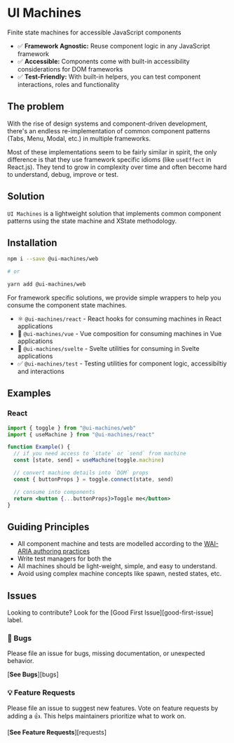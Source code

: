 # UI Machines

Finite state machines for accessible JavaScript components

- ✅ **Framework Agnostic:** Reuse component logic in any JavaScript framework
- ✅ **Accessible:** Components come with built-in accessibility considerations
  for DOM frameworks
- ✅ **Test-Friendly:** With built-in helpers, you can test component
  interactions, roles and functionality

## The problem

With the rise of design systems and component-driven development, there's an
endless re-implementation of common component patterns (Tabs, Menu, Modal, etc.)
in multiple frameworks.

Most of these implementations seem to be fairly similar in spirit, the only
difference is that they use framework specific idioms (like `useEffect` in
React.js). They tend to grow in complexity over time and often become hard to
understand, debug, improve or test.

## Solution

`UI Machines` is a lightweight solution that implements common component
patterns using the state machine and XState methodology.

## Installation

```sh
npm i --save @ui-machines/web

# or

yarn add @ui-machines/web
```

For framework specific solutions, we provide simple wrappers to help you consume
the component state machines.

- ⚛️ `@ui-machines/react` - React hooks for consuming machines in React
  applications
- 💚 `@ui-machines/vue` - Vue composition for consuming machines in Vue
  applications
- 🎷 `@ui-machines/svelte` - Svelte utilities for consuming in Svelte
  applications
- ✅ `@ui-machines/test` - Testing utilities for component logic, accessibiltiy
  and interactions

## Examples

### React

```jsx
import { toggle } from "@ui-machines/web"
import { useMachine } from "@ui-machines/react"

function Example() {
  // if you need access to `state` or `send` from machine
  const [state, send] = useMachine(toggle.machine)

  // convert machine details into `DOM` props
  const { buttonProps } = toggle.connect(state, send)

  // consume into components
  return <button {...buttonProps}>Toggle me</button>
}
```

## Guiding Principles

- All component machine and tests are modelled according to the
  [WAI-ARIA authoring practices](https://www.w3.org/TR/wai-aria-practices/)
- Write test managers for both the
- All machines should be light-weight, simple, and easy to understand.
- Avoid using complex machine concepts like spawn, nested states, etc.

## Issues

Looking to contribute? Look for the [Good First Issue][good-first-issue] label.

### 🐛 Bugs

Please file an issue for bugs, missing documentation, or unexpected behavior.

[**See Bugs**][bugs]

### 💡 Feature Requests

Please file an issue to suggest new features. Vote on feature requests by adding
a 👍. This helps maintainers prioritize what to work on.

[**See Feature Requests**][requests]
